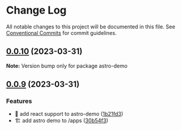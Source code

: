 # Change Log

All notable changes to this project will be documented in this file.
See [Conventional Commits](https://conventionalcommits.org) for commit guidelines.

## [0.0.10](https://github.com/shawn-sandy/fpkit-nextjs/compare/v0.0.9...v0.0.10) (2023-03-31)

**Note:** Version bump only for package astro-demo

## [0.0.9](https://github.com/shawn-sandy/fpkit-nextjs/compare/v0.0.8...v0.0.9) (2023-03-31)

### Features

- 🎊 add react support to astro-demo ([1b21fd3](https://github.com/shawn-sandy/fpkit-nextjs/commit/1b21fd39490df5b42d4efef608246e6c7695b910))
- 🏗️ add astro demo to /apps ([30b54f3](https://github.com/shawn-sandy/fpkit-nextjs/commit/30b54f3450cea13f136904f51e08fdc8b60a1ec9))
